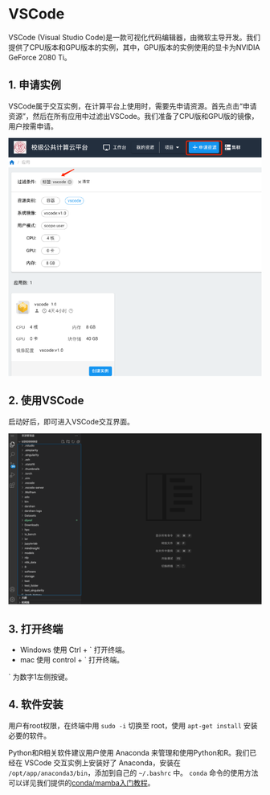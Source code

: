 # VSCode

VSCode (Visual Studio Code)是一款可视化代码编辑器，由微软主导开发。我们提供了CPU版本和GPU版本的实例，其中，GPU版本的实例使用的显卡为NVIDIA GeForce 2080 Ti。

## 1. 申请实例

VSCode属于交互实例，在计算平台上使用时，需要先申请资源。首先点击“申请资源”，然后在所有应用中过滤出VSCode。我们准备了CPU版和GPU版的镜像，用户按需申请。

![申请VSCode交互实例](../images/apply_vscode.png)

## 2. 使用VSCode

启动好后，即可进入VSCode交互界面。

![VSCode交互界面](../images/vscode.png)

## 3. 打开终端

* Windows 使用 Ctrl + ` 打开终端。
* mac 使用 control + ` 打开终端。

` 为数字1左侧按键。

## 4. 软件安装

用户有root权限，在终端中用 `sudo -i` 切换至 root，使用 `apt-get install` 安装必要的软件。

Python和R相关软件建议用户使用 Anaconda 来管理和使用Python和R。我们已经在 VSCode 交互实例上安装好了 Anaconda，安装在 `/opt/app/anaconda3/bin`，添加到自己的 `~/.bashrc` 中。 `conda` 命令的使用方法可以详见我们提供的[conda/mamba入门教程](conda.md)。

